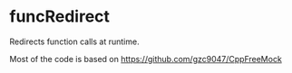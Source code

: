 # funcRedirect

Redirects function calls at runtime.

Most of the code is based on https://github.com/gzc9047/CppFreeMock
